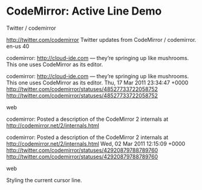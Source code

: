 CodeMirror: Active Line Demo
============================

Twitter / codemirror

http://twitter.com/codemirror Twitter updates from CodeMirror / codemirror. en-us 40

codemirror: http://cloud-ide.com — they’re springing up like mushrooms. This one uses CodeMirror as its editor.

codemirror: http://cloud-ide.com — they’re springing up like mushrooms. This one uses CodeMirror as its editor. Thu, 17 Mar 2011 23:34:47 +0000 http://twitter.com/codemirror/statuses/48527733722058752 http://twitter.com/codemirror/statuses/48527733722058752

web

codemirror: Posted a description of the CodeMirror 2 internals at http://codemirror.net/2/internals.html

codemirror: Posted a description of the CodeMirror 2 internals at http://codemirror.net/2/internals.html Wed, 02 Mar 2011 12:15:09 +0000 http://twitter.com/codemirror/statuses/42920879788789760 http://twitter.com/codemirror/statuses/42920879788789760

web

Styling the current cursor line.
